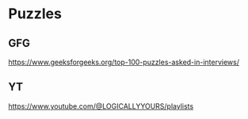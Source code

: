 # Puzzles

## GFG
https://www.geeksforgeeks.org/top-100-puzzles-asked-in-interviews/


## YT
https://www.youtube.com/@LOGICALLYYOURS/playlists
